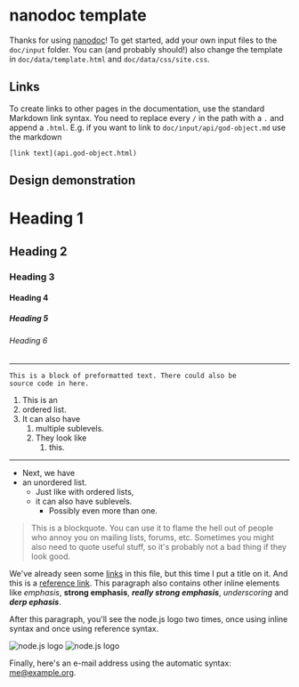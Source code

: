 nanodoc template
================
Thanks for using [nanodoc](https://github.com/raphaelr/node_nanodoc)! To get started,
add your own input files to the `doc/input` folder. You can (and probably should!) also
change the template in `doc/data/template.html` and `doc/data/css/site.css`.

Links
-----
To create links to other pages in the documentation, use the standard Markdown link
syntax. You need to replace every `/` in the path with a `.` and append a `.html`.
E.g. if you want to link to `doc/input/api/god-object.md` use the markdown

    [link text](api.god-object.html)

Design demonstration
--------------------

# Heading 1
## Heading 2
### Heading 3
#### Heading 4
##### Heading 5
###### Heading 6

---------------------------------------------------------------------------------------

    This is a block of preformatted text. There could also be
    source code in here.

1. This is an
2. ordered list.
3. It can also have
   1. multiple sublevels.
   2. They look like
      1. this.

----------

* Next, we have
* an unordered list.
  - Just like with ordered lists,
  - it can also have sublevels.
     + Possibly even more than one.

> This is a blockquote. You can use it to flame the hell out of people who annoy you
> on mailing lists, forums, etc. Sometimes you might also need to quote useful stuff,
> so it's probably not a bad thing if they look good.

We've already seen some [links](http://nodejs.org "node.js") in this file, but this time
I put a title on it. And this is a [reference link][refl]. This paragraph also contains
other inline elements like *emphasis*, **strong emphasis**, ***really strong emphasis***,
_underscoring_ and **_*derp ephasis*_**.

After this paragraph, you'll see the node.js logo two times, once using inline syntax
and once using reference syntax.

![node.js logo](http://nodejs.org/images/logos/nodejs.png "Inline syntax")
![node.js logo][node-logo]

Finally, here's an e-mail address using the automatic syntax: <me@example.org>.

[refl]: http://nodejs.org "nodejs.org"
[node-logo]: http://nodejs.org/images/logos/nodejs.png "Reference syntax"
